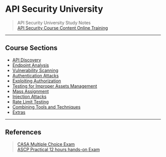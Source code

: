 # API Security University  

>API Security University Study Notes  
>[API Security Course Content Online Training](https://www.apisecuniversity.com/courses/certified-api-security-analyst-exam)  

----  

## Course Sections  

* [API Discovery](/module/API-Discovery.md)  
* [Endpoint Analysis](/module/Endpoint-Analysis.md)  
* [Vulnerability Scanning](/module/Vulnerability-Scanning.md)  
* [Authentication Attacks](/module/Authentication-Attacks.md)  
* [Exploiting Authorization](/module/Exploiting-Authorization.md)  
* [Testing for Improper Assets Management](/module/xxx.md)  
* [Mass Assignment](/module/xxx.md)  
* [Injection Attacks](/module/xxx.md)  
* [Rate Limit Testing](/module/xxx.md)  
* [Combining Tools and Techniques](/module/xxx.md)  
* [Extras](/module/xxx.md)  

----  

## References  

>[CASA Multiple Choice Exam](https://www.apisecuniversity.com/courses/certified-api-security-analyst-exam)  
>[ASCP Practical 12 hours hands-on Exam](https://www.apisecuniversity.com/courses/api-security-certified-professional-exam)  


